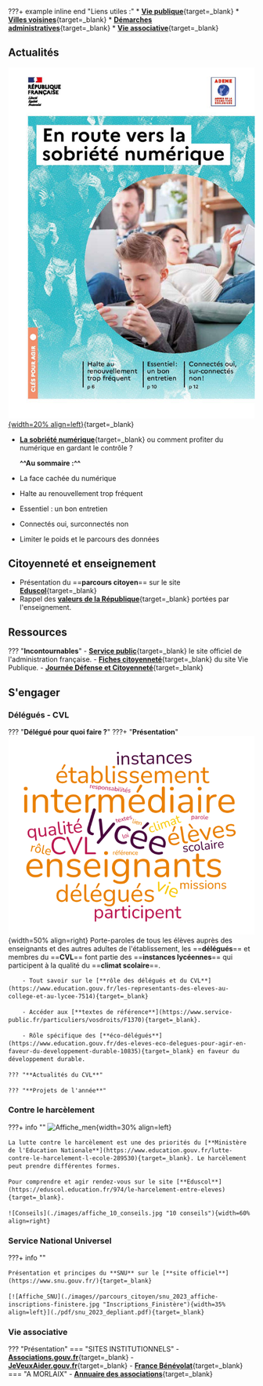 ???+ example inline end "Liens utiles :"
    * [**Vie publique**](https://www.vie-publique.fr/){target=_blank}
    * [**Villes voisines**](https://demarchesadministratives.fr/cio-information-orientation/morlaix-29600){target=_blank}
    * [**Démarches administratives**](https://demarchesadministratives.fr/demarches/categorie/formation-recherche-demploi/etudier-en-france){target=_blank}
    * [**Vie associative**](https://www.ville.morlaix.fr/VIVRE-A-MORLAIX/Vie-associative){target=_blank}
    
## Actualités

[![Sobriété_numérique](./images/guide-en-route-vers-sobriete-numerique-page-001.jpg "Affiche_sobriete"){width=20% align=left}](./pdf/guide-en-route-vers-sobriete-numerique.pdf){target=_blank}


* [**La sobriété numérique**](./pdf/guide-en-route-vers-sobriete-numerique.pdf){target=_blank} ou comment profiter du numérique en gardant le contrôle ? 

    **^^Au sommaire :^^** 
    
* La face cachée du numérique 
    
* Halte au renouvellement trop fréquent 
    
* Essentiel : un bon entretien

* Connectés oui, surconnectés non

* Limiter le poids et le parcours des données



## Citoyenneté et enseignement
- Présentation du ==**parcours citoyen**== sur le site [**Eduscol**](https://www.education.gouv.fr/le-parcours-citoyen-5993){target=_blank}
- Rappel des [**valeurs de la République**](https://www.reseau-canope.fr/valeurs-de-la-republique.html){target=_blank} portées par l'enseignement.         

## Ressources

??? "**Incontournables**"
    - [**Service public**](https://www.service-public.fr/){target=_blank} le site officiel de l'administration française.
    - [**Fiches citoyenneté**](https://www.vie-publique.fr/fiches/citoyennete){target=_blank} du site Vie Publique.
    - [**Journée Défense et Citoyenneté**](https://presaje.sga.defense.gouv.fr/){target=_blank}




## S'engager
    

### Délégués - CVL
??? "**Délégué pour quoi faire ?**"
    ???+ "**Présentation**"
        ![Délégué](./images/parcours_citoyen/nuage-de-mots_delegue.png "Missions_délégués"){width=50% align=right}
        Porte-paroles de tous les élèves auprès des enseignants et des autres adultes de l'établissement, les ==**délégués**==  et membres du ==**CVL**== font partie des ==**instances lycéennes**== qui participent à la qualité du ==**climat scolaire**==. 
    
        - Tout savoir sur le [**rôle des délégués et du CVL**](https://www.education.gouv.fr/les-representants-des-eleves-au-college-et-au-lycee-7514){target=_blank}
        
        - Accéder aux [**textes de référence**](https://www.service-public.fr/particuliers/vosdroits/F1370){target=_blank}.

        - Rôle spécifique des [**éco-délégués**](https://www.education.gouv.fr/des-eleves-eco-delegues-pour-agir-en-faveur-du-developpement-durable-10835){target=_blank} en faveur du développement durable. 

    ??? "**Actualités du CVL**"

    ??? "**Projets de l'année**"


### Contre le harcèlement

???+ info ""
    ![Affiche_men](./images/affiche_harcèlement.jpg "Affiche_harcèlement"){width=30% align=left}

    La lutte contre le harcèlement est une des priorités du [**Ministère de l'Education Nationale**](https://www.education.gouv.fr/lutte-contre-le-harcelement-l-ecole-289530){target=_blank}. Le harcèlement peut prendre différentes formes. 
    
    Pour comprendre et agir rendez-vous sur le site [**Eduscol**](https://eduscol.education.fr/974/le-harcelement-entre-eleves){target=_blank}.

    ![Conseils](./images/affiche_10_conseils.jpg "10 conseils"){width=60% align=right}



### Service National Universel

???+ info ""
    
    Présentation et principes du **SNU** sur le [**site officiel**](https://www.snu.gouv.fr/){target=_blank}

    [![Affiche_SNU](./images//parcours_citoyen/snu_2023_affiche-inscriptions-finistere.jpg "Inscriptions_Finistère"){width=35% align=left}](./pdf/snu_2023_depliant.pdf){target=_blank}
    

    
### Vie associative

??? "Présentation"
    === "SITES INSTITUTIONNELS"
        - [**Associations.gouv.fr**](https://www.associations.gouv.fr/je-veux-m-engager.html){target=_blank}
        - [**JeVeuxAider.gouv.fr**](https://www.jeveuxaider.gouv.fr/){target=_blank}
        - [**France Bénévolat**](https://www.francebenevolat.org/benevoles/devenir-benevole-un-geste-simple){target=_blank}
    === "A MORLAIX"
        - [**Annuaire des associations**](https://www.ville.morlaix.fr/VIVRE-A-MORLAIX/Vie-associative/L-annuaire-des-associations){target=_blank}






        
    





